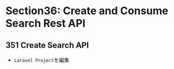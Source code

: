 # Section36: Create and Consume Search Rest API

## 351 Create Search API

+ `Laravel Project`を編集<br>
